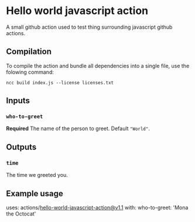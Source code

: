 # Hello world javascript action

A small github action used to test thing surrounding javascript github actions.

## Compilation

To compile the action and bundle all dependencies into a single file, use the folowing command:

`ncc build index.js --license licenses.txt`

## Inputs

### `who-to-greet`

**Required** The name of the person to greet. Default `"World"`.

## Outputs

### `time`

The time we greeted you.

## Example usage

uses: actions/hello-world-javascript-action@v1.1
with:
who-to-greet: 'Mona the Octocat'

